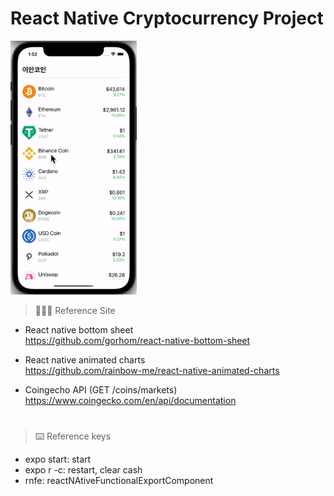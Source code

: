 # React Native Cryptocurrency Project
<img src="./assets/cryptocurrency.gif" width="40%">

> 🧑🏻‍💻 Reference Site
- React native bottom sheet  
https://github.com/gorhom/react-native-bottom-sheet

- React native animated charts  
https://github.com/rainbow-me/react-native-animated-charts

- Coingecho API (GET /coins/markets)  
https://www.coingecko.com/en/api/documentation 

#

> ⌨️ Reference keys
- expo start: start
- expo r -c: restart, clear cash
- rnfe: reactNAtiveFunctionalExportComponent

